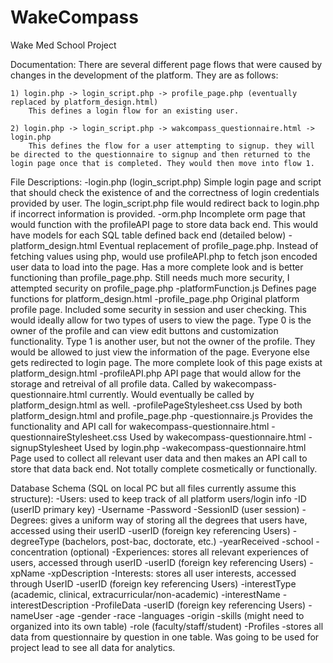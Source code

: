 # WakeCompass
Wake Med School Project


Documentation:
    There are several different page flows that were caused by changes in the development of the platform. They are as follows:

    1) login.php -> login_script.php -> profile_page.php (eventually replaced by platform_design.html)
        This defines a login flow for an existing user. 
    
    2) login.php -> login_script.php -> wakcompass_questionnaire.html -> login.php
        This defines the flow for a user attempting to signup. they will be directed to the questionnaire to signup and then returned to the login page once that is completed. They would then move into flow 1.

File Descriptions:
    -login.php (login_script.php)
        Simple login page and script that should check the existence of and the correctness of login credentials provided by user. The login_script.php file would redirect back to login.php if incorrect information is provided.
    -orm.php
        Incomplete orm page that would function with the profileAPI page to store data back end. This would have models for each SQL table defined back end (detailed below)
    -platform_design.html
        Eventual replacement of profile_page.php. Instead of fetching values using php, would use profileAPI.php to fetch json encoded user data to load into the page. Has a more complete look and is better functioning than profile_page.php. Still needs much more security, I attempted security on profile_page.php
    -platformFunction.js
        Defines page functions for platform_design.html
    -profile_page.php
        Original platform profile page. Included some security in session and user checking. This would ideally allow for two types of users to view the page. Type 0 is the owner of the profile and can view edit buttons and customization functionality. Type 1 is another user, but not the owner of the profile. They would be allowed to just view the information of the page. Everyone else gets redirected to login page. The more complete look of this page exists at platform_design.html
    -profileAPI.php
        API page that would allow for the storage and retreival of all profile data. Called by wakecompass-questionnaire.html currently. Would eventually be called by platform_design.html as well.
    -profilePageStylesheet.css
        Used by both platform_design.html and profile_page.php
    -questionnaire.js
        Provides the functionality and API call for wakecompass-questionnaire.html
    -questionnaireStylesheet.css
        Used by wakecompass-questionnaire.html
    -signupStylesheet
        Used by login.php
    -wakecompass-questionnaire.html
        Page used to collect all relevant user data and then makes an API call to store that data back end. Not totally complete cosmetically or functionally.


Database Schema (SQL on local PC but all files currently assume this structure):
-Users: used to keep track of all platform users/login info
    -ID (userID primary key)
    -Username
    -Password
    -SessionID (user session)
-Degrees: gives a uniform way of storing all the degrees that users have, accessed using their userID
    -userID (foreign key referencing Users)
    -degreeType (bachelors, post-bac, doctorate, etc.)
    -yearReceived
    -school
    -concentration (optional)
-Experiences: stores all relevant experiences of users, accessed through userID
    -userID (foreign key referencing Users)
    -xpName 
    -xpDescription
-Interests: stores all user interests, accessed through UserID
    -userID (foreign key referencing Users)
    -interestType (academic, clinical, extracurricular/non-academic)
    -interestName
    -interestDescription
-ProfileData
    -userID (foreign key referencing Users)
    -nameUser
    -age
    -gender
    -race
    -languages
    -origin
    -skills (might need to organized into its own table)
    -role (faculty/staff/student)
-Profiles
    -stores all data from questionnaire by question in one table. Was going to be used for project lead to see all data for analytics. 
    


    
